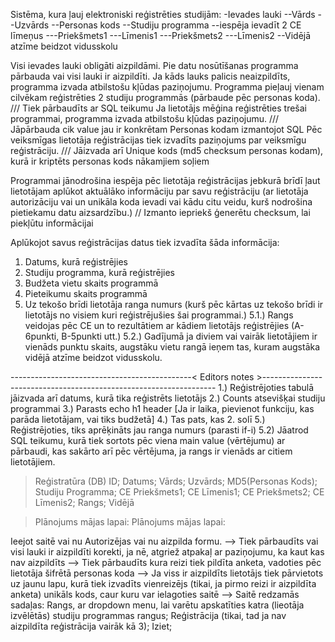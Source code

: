 Sistēma, kura ļauj elektroniski reģistrēties studijām:
-Ievades lauki
--Vārds
--Uzvārds
--Personas kods
--Studiju programma
--iespēja ievadīt 2 CE līmeņus
---Priekšmets1
---Līmenis1
---Priekšmets2
---Līmenis2
--Vidējā atzīme beidzot vidusskolu


Visi ievades lauki obligāti aizpildāmi. Pie datu nosūtīšanas programma pārbauda vai visi lauki ir aizpildīti.
Ja kāds lauks palicis neaizpildīts, programma izvada atbilstošu kļūdas paziņojumu.
Programma pieļauj vienam cilvēkam reģistrēties 2 studiju programmās (pārbaude pēc personas koda). /// Tiek pārbaudīts ar SQL teikumu
Ja lietotājs mēģina reģistrēties trešai programmai, programma izvada atbilstošu kļūdas paziņojumu. /// Jāpārbauda cik value jau ir konkrētam Personas kodam izmantojot SQL
Pēc veiksmīgas lietotāja reģistrācijas tiek izvadīts paziņojums par veiksmīgu reģistrāciju. /// Jāizvada arī Unique kods (md5 checksum personas kodam), kurā ir kriptēts personas kods nākamjiem soļiem

Programmai jānodrošina iespēja pēc lietotāja reģistrācijas jebkurā brīdī ļaut lietotājam aplūkot aktuālāko informāciju 
par savu reģistrāciju (ar lietotāja autorizāciju vai un unikāla koda ievadi vai kādu citu veidu, kurš nodrošina pietiekamu datu aizsardzību.) // Izmanto iepriekš ģenerētu checksum, lai piekļūtu informācijai

Aplūkojot savus reģistrācijas datus tiek izvadīta šāda informācija:
1) Datums, kurā reģistrējies
2) Studiju programma, kurā reģistrējies
3) Budžeta vietu skaits programmā
4) Pieteikumu skaits programmā
5) Uz tekošo brīdi lietotāja ranga numurs (kurš pēc kārtas uz tekošo brīdi ir lietotājs no visiem kuri reģistrējušies šai programmai.)
5.1.) Rangs veidojas pēc CE un to rezultātiem ar kādiem lietotājs reģistrējies (A-6punkti, B-5punkti utt.)
5.2.) Gadījumā ja diviem vai vairāk lietotājiem ir vienāds punktu skaits, augstāku vietu rangā ieņem tas, kuram augstāka vidējā atzīme beidzot vidusskolu.

---------------------------------------------< Editors notes >------------------------------------------------------------------
1.) Reģistrējoties tabulā jāizvada arī datums, kurā tika reģistrēts lietotājs
2.) Counts atsevišķai studiju programmai
3.) Parasts echo h1 header [Ja ir laika, pievienot funkciju, kas parāda lietotājam, vai tiks budžetā]
4.) Tas pats, kas 2. solī
5.) Reģistrējoties, tiks aprēķināts jau ranga numurs (parasti if-i)
5.2) Jāatrod SQL teikumu, kurā tiek sortots pēc viena main value (vērtējumu) ar pārbaudi, kas sakārto arī pēc vērtējuma, ja rangs ir vienāds ar citiem lietotājiem.


> Reģistratūra (DB)
    ID;
    Datums;
    Vārds;
    Uzvārds;
    MD5(Personas Kods);
    Studiju Programma;
    CE Priekšmets1;
    CE Līmenis1;
    CE Priekšmets2;
    CE Līmenis2;
    Rangs;
    Vidējā

> Plānojums mājas lapai:
Plānojums mājas lapai:

Ieejot saitē vai nu Autorizējas vai nu aizpilda formu. --> Tiek pārbaudīts vai visi lauki ir aizpildīti korekti, ja nē, atgriež atpakaļ ar paziņojumu, ka kaut kas nav aizpildīts -->
Tiek pārbaudīts kura reizi tiek pildīta anketa, vadoties pēc lietotāja šifrētā personas koda -->
Ja viss ir aizpildīts lietotājs tiek pārvietots uz jaunu lapu, kurā tiek izvadīts vienreizējs (tikai, ja pirmo reizi ir aizpildīta anketa) unikāls kods, caur kuru var ielagoties saitē -->
Saitē redzamās sadaļas:
	Rangs, ar dropdown menu, lai varētu apskatīties katra (lieotāja izvēlētās) studiju programmas rangus;
	Reģistrācija (tikai, tad ja nav aizpildīta reģistrācija vairāk kā 3);
	Iziet;